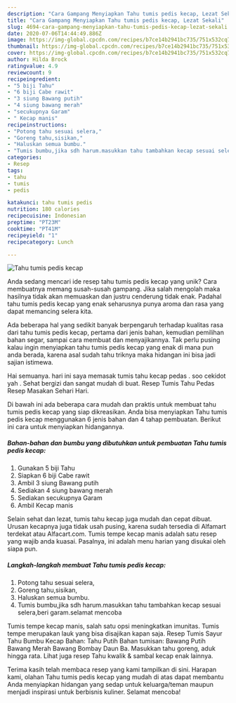 ```yaml
---
description: "Cara Gampang Menyiapkan Tahu tumis pedis kecap, Lezat Sekali"
title: "Cara Gampang Menyiapkan Tahu tumis pedis kecap, Lezat Sekali"
slug: 4694-cara-gampang-menyiapkan-tahu-tumis-pedis-kecap-lezat-sekali
date: 2020-07-06T14:44:49.886Z
image: https://img-global.cpcdn.com/recipes/b7ce14b2941bc735/751x532cq70/tahu-tumis-pedis-kecap-foto-resep-utama.jpg
thumbnail: https://img-global.cpcdn.com/recipes/b7ce14b2941bc735/751x532cq70/tahu-tumis-pedis-kecap-foto-resep-utama.jpg
cover: https://img-global.cpcdn.com/recipes/b7ce14b2941bc735/751x532cq70/tahu-tumis-pedis-kecap-foto-resep-utama.jpg
author: Hilda Brock
ratingvalue: 4.9
reviewcount: 9
recipeingredient:
- "5 biji Tahu"
- "6 biji Cabe rawit"
- "3 siung Bawang putih"
- "4 siung bawang merah"
- "secukupnya Garam"
- " Kecap manis"
recipeinstructions:
- "Potong tahu sesuai selera,"
- "Goreng tahu,sisikan,"
- "Haluskan semua bumbu."
- "Tumis bumbu,jika sdh harum.masukkan tahu tambahkan kecap sesuai selera,beri garam.selamat mencoba"
categories:
- Resep
tags:
- tahu
- tumis
- pedis

katakunci: tahu tumis pedis 
nutrition: 180 calories
recipecuisine: Indonesian
preptime: "PT23M"
cooktime: "PT41M"
recipeyield: "1"
recipecategory: Lunch

---
```



![Tahu tumis pedis kecap](https://img-global.cpcdn.com/recipes/b7ce14b2941bc735/751x532cq70/tahu-tumis-pedis-kecap-foto-resep-utama.jpg)

Anda sedang mencari ide resep tahu tumis pedis kecap yang unik? Cara membuatnya memang susah-susah gampang. Jika salah mengolah maka hasilnya tidak akan memuaskan dan justru cenderung tidak enak. Padahal tahu tumis pedis kecap yang enak seharusnya punya aroma dan rasa yang dapat memancing selera kita.

Ada beberapa hal yang sedikit banyak berpengaruh terhadap kualitas rasa dari tahu tumis pedis kecap, pertama dari jenis bahan, kemudian pemilihan bahan segar, sampai cara membuat dan menyajikannya. Tak perlu pusing kalau ingin menyiapkan tahu tumis pedis kecap yang enak di mana pun anda berada, karena asal sudah tahu triknya maka hidangan ini bisa jadi sajian istimewa.

Hai semuanya. hari ini saya memasak tumis tahu kecap pedas . soo cekidot yah . Sehat bergizi dan sangat mudah di buat. Resep Tumis Tahu Pedas Resep Masakan Sehari Hari.


Di bawah ini ada beberapa cara mudah dan praktis untuk membuat tahu tumis pedis kecap yang siap dikreasikan. Anda bisa menyiapkan Tahu tumis pedis kecap menggunakan 6 jenis bahan dan 4 tahap pembuatan. Berikut ini cara untuk menyiapkan hidangannya.

<!--inarticleads1-->

##### Bahan-bahan dan bumbu yang dibutuhkan untuk pembuatan Tahu tumis pedis kecap:

1. Gunakan 5 biji Tahu
1. Siapkan 6 biji Cabe rawit
1. Ambil 3 siung Bawang putih
1. Sediakan 4 siung bawang merah
1. Sediakan secukupnya Garam
1. Ambil  Kecap manis


Selain sehat dan lezat, tumis tahu kecap juga mudah dan cepat dibuat. Urusan kecapnya juga tidak usah pusing, karena sudah tersedia di Alfamart terdekat atau Alfacart.com. Tumis tempe kecap manis adalah satu resep yang wajib anda kuasai. Pasalnya, ini adalah menu harian yang disukai oleh siapa pun. 

<!--inarticleads2-->

##### Langkah-langkah membuat Tahu tumis pedis kecap:

1. Potong tahu sesuai selera,
1. Goreng tahu,sisikan,
1. Haluskan semua bumbu.
1. Tumis bumbu,jika sdh harum.masukkan tahu tambahkan kecap sesuai selera,beri garam.selamat mencoba


Tumis tempe kecap manis, salah satu opsi meningkatkan imunitas. Tumis tempe merupakan lauk yang bisa disajikan kapan saja. Resep Tumis Sayur Tahu Bumbu Kecap Bahan: Tahu Putih Bahan tumisan: Bawang Putih Bawang Merah Bawang Bombay Daun Ba. Masukkan tahu goreng, aduk hingga rata. Lihat juga resep Tahu kwalik &amp; sambal kecap enak lainnya. 

Terima kasih telah membaca resep yang kami tampilkan di sini. Harapan kami, olahan Tahu tumis pedis kecap yang mudah di atas dapat membantu Anda menyiapkan hidangan yang sedap untuk keluarga/teman maupun menjadi inspirasi untuk berbisnis kuliner. Selamat mencoba!
